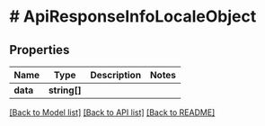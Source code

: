 # # ApiResponseInfoLocaleObject

## Properties

Name | Type | Description | Notes
------------ | ------------- | ------------- | -------------
**data** | **string[]** |  |

[[Back to Model list]](../../README.md#models) [[Back to API list]](../../README.md#endpoints) [[Back to README]](../../README.md)
